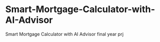 # Smart-Mortgage-Calculator-with-AI-Advisor
Smart Mortgage Calculator with AI Advisor final year prj
